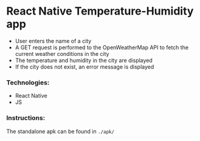 # React Native Temperature-Humidity app
* User enters the name of a city
* A GET request is performed to the OpenWeatherMap API to fetch the current weather conditions in the city
* The temperature and humidity in the city are displayed
* If the city does not exist, an error message is displayed

### Technologies:
* React Native
* JS

### Instructions:
The standalone apk can be found in `./apk/`
